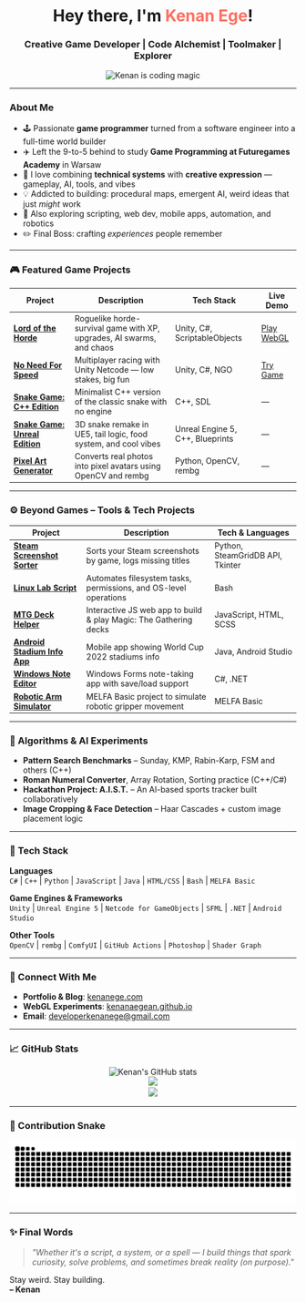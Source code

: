 <h1 align="center">Hey there, I'm <span style="color:#ff6f61;">Kenan Ege</span>!</h1>
<h3 align="center">Creative Game Developer | Code Alchemist | Toolmaker | Explorer</h3>

<p align="center">
  <img src="https://media.giphy.com/media/v1.Y2lkPTc5MGI3NjExY2lrbW52ODZ1ZDh0bTF0eXpmYzJreTZsdnBjcXQ1OGFzbXZiNzFvaCZlcD12MV9naWZzX3NlYXJjaCZjdD1n/13HgwGsXF0aiGY/giphy.gif" width="480" alt="Kenan is coding magic">
</p>

---

### About Me

- 🕹️ Passionate **game programmer** turned from a software engineer into a full-time world builder  
- ✈️ Left the 9-to-5 behind to study **Game Programming at Futuregames Academy** in Warsaw  
- 🎨 I love combining **technical systems** with **creative expression** — gameplay, AI, tools, and vibes  
- 💡 Addicted to building: procedural maps, emergent AI, weird ideas that just *might* work  
- 🧪 Also exploring scripting, web dev, mobile apps, automation, and robotics  
- ✏️ Final Boss: crafting *experiences* people remember

---

### 🎮 Featured Game Projects

| Project | Description | Tech Stack | Live Demo |
|---------|-------------|------------|-----------|
| **[Lord of the Horde](https://kenanaegean.github.io/Lord-Of-The-Horde/)** | Roguelike horde-survival game with XP, upgrades, AI swarms, and chaos | Unity, C#, ScriptableObjects | [Play WebGL](https://kenanaegean.github.io/Lord-Of-The-Horde/) |
| **[No Need For Speed](https://github.com/KenanAegean/No-Need-For-Speed)** | Multiplayer racing with Unity Netcode — low stakes, big fun | Unity, C#, NGO | [Try Game](https://kenanaegean.github.io/No-Need-For-Speed/) |
| **[Snake Game: C++ Edition](https://github.com/KenanAegean/Snake-Game-Cpp)** | Minimalist C++ version of the classic snake with no engine | C++, SDL | — |
| **[Snake Game: Unreal Edition](https://github.com/KenanAegean/Snake-Game-Unreal)** | 3D snake remake in UE5, tail logic, food system, and cool vibes | Unreal Engine 5, C++, Blueprints | — |
| **[Pixel Art Generator](https://github.com/KenanAegean/PixelArt-Maker)** | Converts real photos into pixel avatars using OpenCV and rembg | Python, OpenCV, rembg | — |

---

### ⚙️ Beyond Games – Tools & Tech Projects

| Project | Description | Tech & Languages |
|---------|-------------|------------------|
| **[Steam Screenshot Sorter](https://github.com/KenanAegean/Steam-Screenshot-Tool)** | Sorts your Steam screenshots by game, logs missing titles | Python, SteamGridDB API, Tkinter |
| **[Linux Lab Script](https://github.com/KenanAegean/Operating-System-Bash-Lab)** | Automates filesystem tasks, permissions, and OS-level operations | Bash |
| **[MTG Deck Helper](https://github.com/KenanAegean/MTG-Deck-Helper)** | Interactive JS web app to build & play Magic: The Gathering decks | JavaScript, HTML, SCSS |
| **[Android Stadium Info App](https://github.com/KenanAegean/Euro2022StadiumInfo)** | Mobile app showing World Cup 2022 stadiums info | Java, Android Studio |
| **[Windows Note Editor](https://github.com/KenanAegean/NoteApp-CSharp)** | Windows Forms note-taking app with save/load support | C#, .NET |
| **[Robotic Arm Simulator](https://github.com/KenanAegean/Mitsubishi-Robot-Code)** | MELFA Basic project to simulate robotic gripper movement | MELFA Basic |

---

### 🔬 Algorithms & AI Experiments

- **Pattern Search Benchmarks** – Sunday, KMP, Rabin-Karp, FSM and others (C++)  
- **Roman Numeral Converter**, Array Rotation, Sorting practice (C++/C#)  
- **Hackathon Project: A.I.S.T.** – An AI-based sports tracker built collaboratively  
- **Image Cropping & Face Detection** – Haar Cascades + custom image placement logic

---

### 🧰 Tech Stack

**Languages**  
`C#` | `C++` | `Python` | `JavaScript` | `Java` | `HTML/CSS` | `Bash` | `MELFA Basic`

**Game Engines & Frameworks**  
`Unity` | `Unreal Engine 5` | `Netcode for GameObjects` | `SFML` | `.NET` | `Android Studio`

**Other Tools**  
`OpenCV` | `rembg` | `ComfyUI` | `GitHub Actions` | `Photoshop` | `Shader Graph`

---

### 📡 Connect With Me

- **Portfolio & Blog**: [kenanege.com](https://kenanege.com)  
- **WebGL Experiments**: [kenanaegean.github.io](https://kenanaegean.github.io/)  
- **Email**: [developerkenanege@gmail.com](mailto:developerkenanege@gmail.com)

---

### 📈 GitHub Stats

<p align="center">
  <img src="https://github-readme-stats.vercel.app/api?username=KenanAegean&show_icons=true&theme=radical&hide_border=true" alt="Kenan's GitHub stats" />
  <br>
  <img src="https://github-readme-streak-stats.herokuapp.com/?user=KenanAegean&theme=radical&hide_border=true" />
  <br>
  <img src="https://github-profile-summary-cards.vercel.app/api/cards/profile-details?username=KenanAegean&theme=radical" />
</p>

---

### 🐍 Contribution Snake

![Snake animation](dist\github-contribution-grid-snake.svg)

---

### ✨ Final Words

> *"Whether it's a script, a system, or a spell — I build things that spark curiosity, solve problems, and sometimes break reality (on purpose)."*

Stay weird. Stay building.  
**– Kenan**
